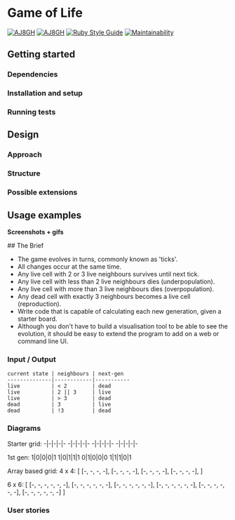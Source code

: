 # Game of Life

[![AJ8GH](https://circleci.com/gh/AJ8GH/game-of-life-ruby.svg?style=shield)](https://app.circleci.com/pipelines/github/AJ8GH/game-of-life-ruby)
[![AJ8GH](https://circleci.com/gh/AJ8GH/game-of-life-ruby.svg?style=svg)](https://app.circleci.com/pipelines/github/AJ8GH/game-of-life-ruby)
[![Ruby Style Guide](https://img.shields.io/badge/code_style-rubocop-brightgreen.svg)](https://github.com/rubocop/rubocop)
[![Maintainability](https://api.codeclimate.com/v1/badges/722e24f8abf5d331b7c1/maintainability)](https://codeclimate.com/github/AJ8GH/game-of-life-ruby/maintainability)

## Getting started

### Dependencies

### Installation and setup

### Running tests

## Design

### Approach

### Structure

### Possible extensions

## Usage examples

**Screenshots + gifs**

## The Brief

- The game evolves in turns, commonly known as 'ticks'.
- All changes occur at the same time.
- Any live cell with 2 or 3 live neighbours survives until next tick.
- Any live cell with less than 2 live neighbours dies (underpopulation).
- Any live cell with more than 3 live neighbours dies (overpopulation).
- Any dead cell with exactly 3 neighbours becomes a live cell (reproduction).
- Write code that is capable of calculating each new generation, given a starter board.
- Although you don't have to build a visualisation tool to be able to see the evolution, it should be easy to extend the program to add on a web or command line UI.

### Input / Output

```
current state | neighbours | next-gen
--------------|------------|-----------
live          | < 2        | dead
live          | 2 || 3     | live
live          | > 3        | dead
dead          | 3          | live
dead          | !3         | dead
```

### Diagrams

Starter grid:
-|-|-|-|-
-|-|-|-|-
-|-|-|-|-
-|-|-|-|-

1st gen:
1|0|0|0|1
1|0|1|1|1
0|1|0|0|0
1|1|1|0|1

Array based grid:
4 x 4:
[
  [-, -, -, -],
  [-, -, -, -],
  [-, -, -, -],
  [-, -, -, -],
]

6 x 6:
[
  [-, -, -, -, -, -],
  [-, -, -, -, -, -],
  [-, -, -, -, -, -],
  [-, -, -, -, -, -],
  [-, -, -, -, -, -],
  [-, -, -, -, -, -]
]

### User stories
